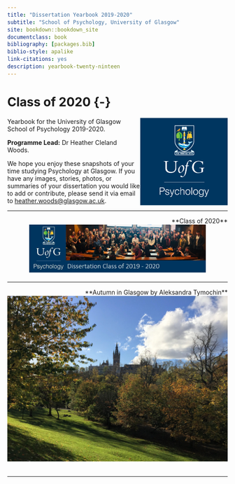 ```yaml
--- 
title: "Dissertation Yearbook 2019-2020"
subtitle: "School of Psychology, University of Glasgow"
site: bookdown::bookdown_site
documentclass: book
bibliography: [packages.bib]
biblio-style: apalike
link-citations: yes
description: yearbook-twenty-ninteen
---
```




# Class of 2020 {-}

<img src="images/SchoolBadge.png" style="width: 200px; float: right;">

Yearbook for the University of Glasgow School of Psychology 2019-2020. 

**Programme Lead:** Dr Heather Cleland Woods.

We hope you enjoy these snapshots of your time studying Psychology at Glasgow. If you have any images, stories, photos, or summaries of your dissertation you would like to add or contribute, please send it via email to [heather.woods@glasgow.ac.uk](mailto:heather.woods@glasgow.ac.uk).

---

<div align = "center">
<span style = "float: right;">**Class of 2020**</span>
<br>
<img height = "80%" width = "80%" src="images/dissertationBanner.JPG">
<br>
</div>

---

<div>
<span style = "float: right;">**Autumn in Glasgow by Aleksandra Tymochin**</span>
<br>
<img src="images/AleksandraTymochin.png"> 
</div>

<div>
<br>
</div>

---
